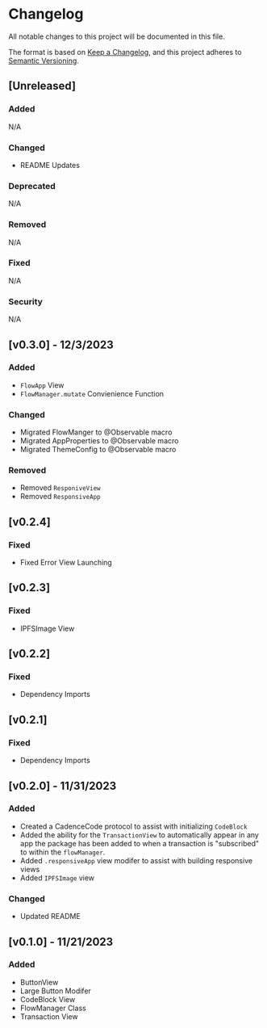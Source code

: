 # Changelog

All notable changes to this project will be documented in this file.

The format is based on [Keep a Changelog](https://keepachangelog.com/en/1.0.0/),
and this project adheres to [Semantic Versioning](https://semver.org/spec/v2.0.0.html).

## [Unreleased]

### Added

N/A

### Changed

- README Updates

### Deprecated

N/A

### Removed

N/A

### Fixed

N/A

### Security

N/A

## [v0.3.0] - 12/3/2023

### Added

- `FlowApp` View
- `FlowManager.mutate` Convienience Function

### Changed

- Migrated FlowManger to @Observable macro
- Migrated AppProperties to @Observable macro
- Migrated ThemeConfig to @Observable macro

### Removed

- Removed `ResponiveView`
- Removed `ResponsiveApp`

## [v0.2.4]

### Fixed

- Fixed Error View Launching

## [v0.2.3]

### Fixed

- IPFSImage View

## [v0.2.2]

### Fixed

- Dependency Imports

## [v0.2.1]

### Fixed

- Dependency Imports

## [v0.2.0] - 11/31/2023

### Added

- Created a CadenceCode protocol to assist with initializing `CodeBlock`
- Added the ability for the `TransactionView` to automatically appear in any app the package has been added to when a transaction is "subscribed" to within the `flowManager`.
- Added `.responsiveApp` view modifer to assist with building responsive views
- Added `IPFSImage` view

### Changed

- Updated README

## [v0.1.0] - 11/21/2023

### Added

- ButtonView
- Large Button Modifer
- CodeBlock View
- FlowManager Class
- Transaction View
